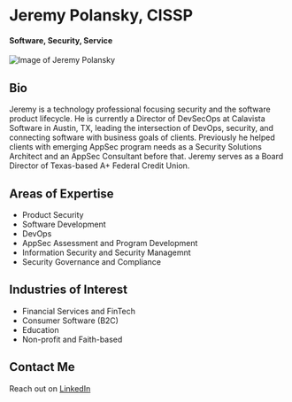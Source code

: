 # Jeremy Polansky, CISSP

#### Software, Security, Service

![Image of Jeremy Polansky](https://github.com/jpolansky/professional-website/edit/main/images/jeremy-polansky.jpeg)

## Bio

Jeremy is a technology professional focusing security and the software product lifecycle. He is currently a Director of DevSecOps at Calavista Software in Austin, TX, leading the intersection of DevOps, security, and connecting software with business goals of clients. Previously he helped clients with emerging AppSec program needs as a Security Solutions Architect and an AppSec Consultant before that. Jeremy serves as a Board Director of Texas-based A+ Federal Credit Union.

## Areas of Expertise

* Product Security
* Software Development
* DevOps
* AppSec Assessment and Program Development
* Information Security and Security Managemnt
* Security Governance and Compliance

## Industries of Interest

* Financial Services and FinTech
* Consumer Software (B2C)
* Education
* Non-profit and Faith-based

## Contact Me

Reach out on [LinkedIn](https://www.linkedin.com/in/jeremy-polansky/)
